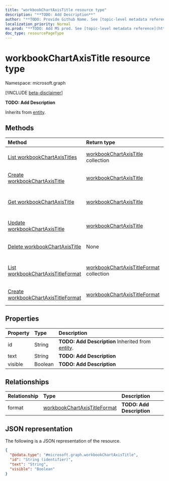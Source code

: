 ```yaml
---
title: "workbookChartAxisTitle resource type"
description: "**TODO: Add Description**"
author: "**TODO: Provide Github Name. See [topic-level metadata reference](https://msgo.azurewebsites.net/add/document/guidelines/metadata.html#topic-level-metadata)**"
localization_priority: Normal
ms.prod: "**TODO: Add MS prod. See [topic-level metadata reference](https://msgo.azurewebsites.net/add/document/guidelines/metadata.html#topic-level-metadata)**"
doc_type: resourcePageType
---
```


# workbookChartAxisTitle resource type

Namespace: microsoft.graph

[!INCLUDE [beta-disclaimer](../../includes/beta-disclaimer.md)]

**TODO: Add Description**


Inherits from [entity](../resources/entity.md).

## Methods
|Method|Return type|Description|
|:---|:---|:---|
|[List workbookChartAxisTitles](../api/workbookchartaxistitle-list.md)|[workbookChartAxisTitle](../resources/workbookchartaxistitle.md) collection|Get a list of the [workbookChartAxisTitle](../resources/workbookchartaxistitle.md) objects and their properties.|
|[Create workbookChartAxisTitle](../api/workbookchartaxistitle-create.md)|[workbookChartAxisTitle](../resources/workbookchartaxistitle.md)|Create a new [workbookChartAxisTitle](../resources/workbookchartaxistitle.md) object.|
|[Get workbookChartAxisTitle](../api/workbookchartaxistitle-get.md)|[workbookChartAxisTitle](../resources/workbookchartaxistitle.md)|Read the properties and relationships of a [workbookChartAxisTitle](../resources/workbookchartaxistitle.md) object.|
|[Update workbookChartAxisTitle](../api/workbookchartaxistitle-update.md)|[workbookChartAxisTitle](../resources/workbookchartaxistitle.md)|Update the properties of a [workbookChartAxisTitle](../resources/workbookchartaxistitle.md) object.|
|[Delete workbookChartAxisTitle](../api/workbookchartaxistitle-delete.md)|None|Deletes a [workbookChartAxisTitle](../resources/workbookchartaxistitle.md) object.|
|[List workbookChartAxisTitleFormat](../api/workbookchartaxistitle-list-format.md)|[workbookChartAxisTitleFormat](../resources/workbookchartaxistitleformat.md) collection|Get the workbookChartAxisTitleFormat resources from the format navigation property.|
|[Create workbookChartAxisTitleFormat](../api/workbookchartaxistitle-post-format.md)|[workbookChartAxisTitleFormat](../resources/workbookchartaxistitleformat.md)|Create a new workbookChartAxisTitleFormat object.|

## Properties
|Property|Type|Description|
|:---|:---|:---|
|id|String|**TODO: Add Description** Inherited from [entity](../resources/entity.md).|
|text|String|**TODO: Add Description**|
|visible|Boolean|**TODO: Add Description**|

## Relationships
|Relationship|Type|Description|
|:---|:---|:---|
|format|[workbookChartAxisTitleFormat](../resources/workbookchartaxistitleformat.md)|**TODO: Add Description**|

## JSON representation
The following is a JSON representation of the resource.
<!-- {
  "blockType": "resource",
  "keyProperty": "id",
  "@odata.type": "microsoft.graph.workbookChartAxisTitle",
  "baseType": "microsoft.graph.entity",
  "openType": false
}
-->
``` json
{
  "@odata.type": "#microsoft.graph.workbookChartAxisTitle",
  "id": "String (identifier)",
  "text": "String",
  "visible": "Boolean"
}
```

